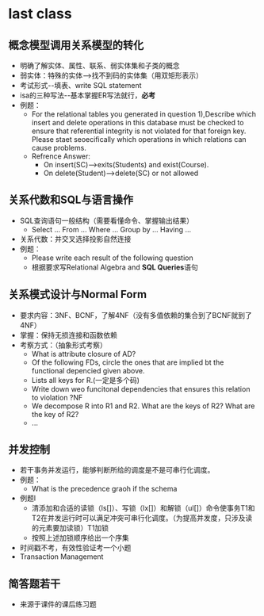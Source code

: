 # last class

## 概念模型调用关系模型的转化

- 明确了解实体、属性、联系、弱实体集和子类的概念
- 弱实体：特殊的实体-->找不到码的实体集（用双矩形表示）
- 考试形式--填表、write SQL statement
- isa的三种写法--基本掌握ER写法就行，**必考**
- 例题：
	- For the relational tables you generated in question 1),Describe which insert and delete operations in this database must be checked to ensure that referential integrity is not violated for that foreign key. Please staet seoecifically which operations in which relations can cause problems.
	- Refrence Answer: 
		- On insert(SC)-->exits(Students) and exist(Course).
		- On delete(Student)-->delete(SC) or not allowed

## 关系代数和SQL与语言操作

- SQL查询语句一般结构（需要看懂命令、掌握输出结果）
	- Select ... From ... Where ... Group by ... Having ...
- 关系代数：并交叉选择投影自然连接 
- 例题：
	- Please write each result of the following question
	- 根据要求写Relational Algebra and **SQL Queries**语句
	 
## 关系模式设计与Normal Form

- 要求内容：3NF、BCNF，了解4NF（没有多值依赖的集合到了BCNF就到了4NF）
- 掌握：保持无损连接和函数依赖
- 考察方式：（抽象形式考察）
	- What is attribute closure of AD?
	- Of the following FDs, circle the ones that are implied bt the functional depencied given above.
	- Lists all keys for R.(一定是多个码)
	- Write down weo funcitonal dependencies that ensures this relation to violation ?NF
	- We decompose R into R1 and R2. What are the keys of R2? What are the key of R2?
	- ...

## 并发控制

- 若干事务并发运行，能够判断所给的调度是不是可串行化调度。
- 例题：
	- What is the precedence graoh if the schema
- 例题l
	- 清添加和合适的读锁（ls[]）、写锁（lx[]）和解锁（ul[]）命令使事务T1和T2在并发运行时可以满足冲突可串行化调度。（为提高并发度，只涉及读的元素要加读锁）T1加锁
	- 按照上述加锁顺序给出一个序集
- 时间戳不考，有效性验证考一个小题
- Transaction Management

## 简答题若干

- 来源于课件的课后练习题